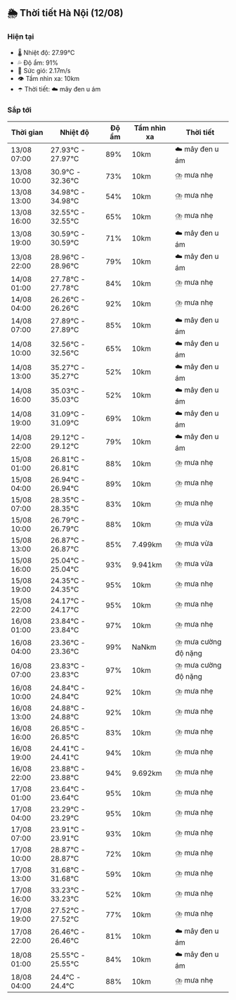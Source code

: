 ## 🌦️ Thời tiết Hà Nội (12/08)

### Hiện tại

- 🌡️ Nhiệt độ: 27.99℃
- 💦 Độ ẩm: 91%
- 💨 Sức gió: 2.17m/s
- 👁️ Tầm nhìn xa: 10km
- ☂️ Thời tiết: ☁️ mây đen u ám

### Sắp tới

| Thời gian | Nhiệt độ | Độ ẩm | Tầm nhìn xa | Thời tiết |
| --- | --- | --- | --- | --- |
| 13/08 07:00 | 27.93℃ - 27.97℃ | 89% | 10km | ☁️ mây đen u ám |
| 13/08 10:00 | 30.9℃ - 32.36℃ | 73% | 10km | ⛈️ mưa nhẹ |
| 13/08 13:00 | 34.98℃ - 34.98℃ | 54% | 10km | ⛈️ mưa nhẹ |
| 13/08 16:00 | 32.55℃ - 32.55℃ | 65% | 10km | ⛈️ mưa nhẹ |
| 13/08 19:00 | 30.59℃ - 30.59℃ | 71% | 10km | ☁️ mây đen u ám |
| 13/08 22:00 | 28.96℃ - 28.96℃ | 79% | 10km | ☁️ mây đen u ám |
| 14/08 01:00 | 27.78℃ - 27.78℃ | 84% | 10km | ⛈️ mưa nhẹ |
| 14/08 04:00 | 26.26℃ - 26.26℃ | 92% | 10km | ⛈️ mưa nhẹ |
| 14/08 07:00 | 27.89℃ - 27.89℃ | 85% | 10km | ☁️ mây đen u ám |
| 14/08 10:00 | 32.56℃ - 32.56℃ | 65% | 10km | ☁️ mây đen u ám |
| 14/08 13:00 | 35.27℃ - 35.27℃ | 52% | 10km | ☁️ mây đen u ám |
| 14/08 16:00 | 35.03℃ - 35.03℃ | 52% | 10km | ☁️ mây đen u ám |
| 14/08 19:00 | 31.09℃ - 31.09℃ | 69% | 10km | ☁️ mây đen u ám |
| 14/08 22:00 | 29.12℃ - 29.12℃ | 79% | 10km | ☁️ mây đen u ám |
| 15/08 01:00 | 26.81℃ - 26.81℃ | 88% | 10km | ⛈️ mưa nhẹ |
| 15/08 04:00 | 26.94℃ - 26.94℃ | 89% | 10km | ⛈️ mưa nhẹ |
| 15/08 07:00 | 28.35℃ - 28.35℃ | 83% | 10km | ⛈️ mưa nhẹ |
| 15/08 10:00 | 26.79℃ - 26.79℃ | 88% | 10km | ⛈️ mưa vừa |
| 15/08 13:00 | 26.87℃ - 26.87℃ | 85% | 7.499km | ⛈️ mưa vừa |
| 15/08 16:00 | 25.04℃ - 25.04℃ | 93% | 9.941km | ⛈️ mưa vừa |
| 15/08 19:00 | 24.35℃ - 24.35℃ | 95% | 10km | ⛈️ mưa nhẹ |
| 15/08 22:00 | 24.17℃ - 24.17℃ | 95% | 10km | ⛈️ mưa nhẹ |
| 16/08 01:00 | 23.84℃ - 23.84℃ | 97% | 10km | ⛈️ mưa nhẹ |
| 16/08 04:00 | 23.36℃ - 23.36℃ | 99% | NaNkm | ⛈️ mưa cường độ nặng |
| 16/08 07:00 | 23.83℃ - 23.83℃ | 97% | 10km | ⛈️ mưa cường độ nặng |
| 16/08 10:00 | 24.84℃ - 24.84℃ | 92% | 10km | ⛈️ mưa nhẹ |
| 16/08 13:00 | 24.88℃ - 24.88℃ | 92% | 10km | ⛈️ mưa nhẹ |
| 16/08 16:00 | 26.85℃ - 26.85℃ | 83% | 10km | ⛈️ mưa nhẹ |
| 16/08 19:00 | 24.41℃ - 24.41℃ | 94% | 10km | ⛈️ mưa nhẹ |
| 16/08 22:00 | 23.88℃ - 23.88℃ | 94% | 9.692km | ⛈️ mưa nhẹ |
| 17/08 01:00 | 23.64℃ - 23.64℃ | 95% | 10km | ⛈️ mưa nhẹ |
| 17/08 04:00 | 23.29℃ - 23.29℃ | 95% | 10km | ⛈️ mưa nhẹ |
| 17/08 07:00 | 23.91℃ - 23.91℃ | 93% | 10km | ⛈️ mưa nhẹ |
| 17/08 10:00 | 28.87℃ - 28.87℃ | 72% | 10km | ⛈️ mưa nhẹ |
| 17/08 13:00 | 31.68℃ - 31.68℃ | 59% | 10km | ⛈️ mưa nhẹ |
| 17/08 16:00 | 33.23℃ - 33.23℃ | 52% | 10km | ⛈️ mưa nhẹ |
| 17/08 19:00 | 27.52℃ - 27.52℃ | 77% | 10km | ⛈️ mưa nhẹ |
| 17/08 22:00 | 26.46℃ - 26.46℃ | 81% | 10km | ☁️ mây đen u ám |
| 18/08 01:00 | 25.55℃ - 25.55℃ | 84% | 10km | ☁️ mây đen u ám |
| 18/08 04:00 | 24.4℃ - 24.4℃ | 88% | 10km | ⛈️ mưa nhẹ |
